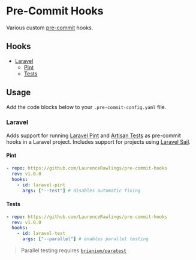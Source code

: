 # Pre-Commit Hooks

Various custom [pre-commit](https://pre-commit.com/) hooks.

## Hooks

- [Laravel](#laravel)
  - [Pint](#pint)
  - [Tests](#tests)

## Usage

Add the code blocks below to your `.pre-commit-config.yaml` file.

### Laravel

Adds support for running [Laravel Pint](https://laravel.com/docs/10.x/pint) and
[Artisan Tests](https://laravel.com/docs/10.x/testing#running-tests) as pre-commit hooks in a Laravel project. Includes support for projects using [Laravel Sail](https://laravel.com/docs/10.x/sail).

#### Pint

```yaml
- repo: https://github.com/LaurenceRawlings/pre-commit-hooks
  rev: v1.0.0
  hooks:
    - id: laravel-pint
      args: ["--test"] # disables automatic fixing
```

#### Tests

```yaml
- repo: https://github.com/LaurenceRawlings/pre-commit-hooks
  rev: v1.0.0
  hooks:
    - id: laravel-test
      args: ["--parallel"] # enables parallel testing
```

> Parallel testing requires [`brianium/paratest`](https://packagist.org/packages/brianium/paratest)
